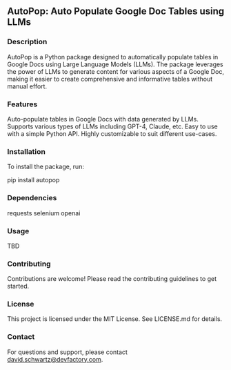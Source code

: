 ## AutoPop: Auto Populate Google Doc Tables using LLMs
### Description
AutoPop is a Python package designed to automatically populate tables in Google Docs using Large Language Models (LLMs). The package leverages the power of LLMs to generate content for various aspects of a Google Doc, making it easier to create comprehensive and informative tables without manual effort.

### Features
Auto-populate tables in Google Docs with data generated by LLMs.
Supports various types of LLMs including GPT-4, Claude, etc.
Easy to use with a simple Python API.
Highly customizable to suit different use-cases.

### Installation
To install the package, run:

pip install autopop

### Dependencies
requests
selenium
openai
 
### Usage
TBD

### Contributing
Contributions are welcome! Please read the contributing guidelines to get started.

### License
This project is licensed under the MIT License. See LICENSE.md for details.

### Contact
For questions and support, please contact david.schwartz@devfactory.com.

